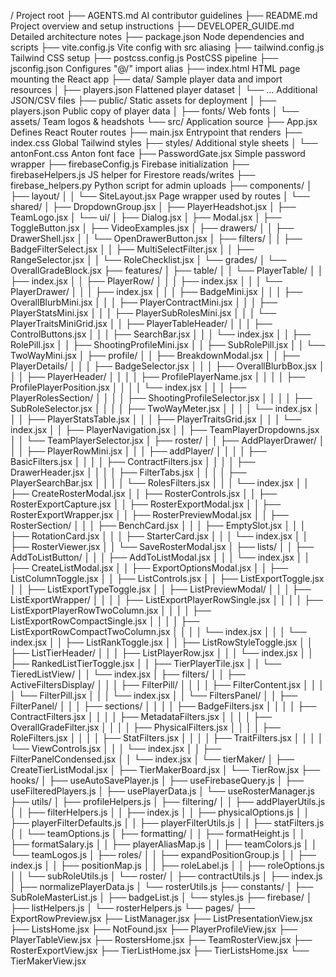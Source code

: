/ Project root
├── AGENTS.md                     AI contributor guidelines
├── README.md                     Project overview and setup instructions
├── DEVELOPER_GUIDE.md            Detailed architecture notes
├── package.json                  Node dependencies and scripts
├── vite.config.js                Vite config with src aliasing
├── tailwind.config.js            Tailwind CSS setup
├── postcss.config.js             PostCSS pipeline
├── jsconfig.json                 Configures "@/" import alias
├── index.html                    HTML page mounting the React app
├── data/                         Sample player data and import resources
│   ├── players.json              Flattened player dataset
│   └── ...                       Additional JSON/CSV files
├── public/                       Static assets for deployment
│   ├── players.json              Public copy of player data
│   ├── fonts/                    Web fonts
│   └── assets/                   Team logos & headshots
└── src/                          Application source
    ├── App.jsx                   Defines React Router routes
    ├── main.jsx                  Entrypoint that renders <App />
    ├── index.css                 Global Tailwind styles
    ├── styles/                   Additional style sheets
    │   └── antonFont.css         Anton font face
    ├── PasswordGate.jsx          Simple password wrapper
    ├── firebaseConfig.js         Firebase initialization
    ├── firebaseHelpers.js        JS helper for Firestore reads/writes
    ├── firebase_helpers.py       Python script for admin uploads
    ├── components/
    │   ├── layout/
    │   │   └── SiteLayout.jsx    Page wrapper used by routes
    │   └── shared/
    │       ├── DropdownGroup.jsx
    │       ├── PlayerHeadshot.jsx
    │       ├── TeamLogo.jsx
    │       └── ui/
    │           ├── Dialog.jsx
    │           ├── Modal.jsx
    │           ├── ToggleButton.jsx
    │           ├── VideoExamples.jsx
    │           ├── drawers/
    │           │   ├── DrawerShell.jsx
    │           │   └── OpenDrawerButton.jsx
    │           ├── filters/
    │           │   ├── BadgeFilterSelect.jsx
    │           │   ├── MultiSelectFilter.jsx
    │           │   ├── RangeSelector.jsx
    │           │   └── RoleChecklist.jsx
    │           └── grades/
    │               └── OverallGradeBlock.jsx
    ├── features/
    │   ├── table/
    │   │   └── PlayerTable/
    │   │       ├── index.jsx
    │   │       ├── PlayerRow/
    │   │       │   ├── index.jsx
    │   │       │   └── PlayerDrawer/
    │   │       │       ├── index.jsx
    │   │       │       ├── BadgeMini.jsx
    │   │       │       ├── OverallBlurbMini.jsx
    │   │       │       ├── PlayerContractMini.jsx
    │   │       │       ├── PlayerStatsMini.jsx
    │   │       │       ├── PlayerSubRolesMini.jsx
    │   │       │       └── PlayerTraitsMiniGrid.jsx
    │   │       ├── PlayerTableHeader/
    │   │       │   ├── ControlButtons.jsx
    │   │       │   ├── SearchBar.jsx
    │   │       │   └── index.jsx
    │   │       ├── RolePill.jsx
    │   │       ├── ShootingProfileMini.jsx
    │   │       ├── SubRolePill.jsx
    │   │       └── TwoWayMini.jsx
    │   ├── profile/
    │   │   ├── BreakdownModal.jsx
    │   │   ├── PlayerDetails/
    │   │   │   ├── BadgeSelector.jsx
    │   │   │   ├── OverallBlurbBox.jsx
    │   │   │   ├── PlayerHeader/
    │   │   │   │   ├── ProfilePlayerName.jsx
    │   │   │   │   ├── ProfilePlayerPosition.jsx
    │   │   │   │   └── index.jsx
    │   │   │   ├── PlayerRolesSection/
    │   │   │   │   ├── ShootingProfileSelector.jsx
    │   │   │   │   ├── SubRoleSelector.jsx
    │   │   │   │   ├── TwoWayMeter.jsx
    │   │   │   │   └── index.jsx
    │   │   │   ├── PlayerStatsTable.jsx
    │   │   │   ├── PlayerTraitsGrid.jsx
    │   │   │   └── index.jsx
    │   │   ├── PlayerNavigation.jsx
    │   │   ├── TeamPlayerDropdowns.jsx
    │   │   └── TeamPlayerSelector.jsx
    │   ├── roster/
    │   │   ├── AddPlayerDrawer/
    │   │   │   ├── PlayerRowMini.jsx
    │   │   │   ├── addPlayer/
    │   │   │   │   ├── BasicFilters.jsx
    │   │   │   │   ├── ContractFilters.jsx
    │   │   │   │   ├── DrawerHeader.jsx
    │   │   │   │   ├── FilterTabs.jsx
    │   │   │   │   ├── PlayerSearchBar.jsx
    │   │   │   │   └── RolesFilters.jsx
    │   │   │   └── index.jsx
    │   │   ├── CreateRosterModal.jsx
    │   │   ├── RosterControls.jsx
    │   │   ├── RosterExportCapture.jsx
    │   │   ├── RosterExportModal.jsx
    │   │   ├── RosterExportWrapper.jsx
    │   │   ├── RosterPreviewModal.jsx
    │   │   ├── RosterSection/
    │   │   │   ├── BenchCard.jsx
    │   │   │   ├── EmptySlot.jsx
    │   │   │   ├── RotationCard.jsx
    │   │   │   ├── StarterCard.jsx
    │   │   │   └── index.jsx
    │   │   ├── RosterViewer.jsx
    │   │   └── SaveRosterModal.jsx
    │   ├── lists/
    │   │   ├── AddToListButton/
    │   │   │   ├── AddToListModal.jsx
    │   │   │   └── index.jsx
    │   │   ├── CreateListModal.jsx
    │   │   ├── ExportOptionsModal.jsx
    │   │   ├── ListColumnToggle.jsx
    │   │   ├── ListControls.jsx
    │   │   ├── ListExportToggle.jsx
    │   │   ├── ListExportTypeToggle.jsx
    │   │   ├── ListPreviewModal/
    │   │   │   ├── ListExportWrapper/
    │   │   │   │   ├── ListExportPlayerRowSingle.jsx
    │   │   │   │   ├── ListExportPlayerRowTwoColumn.jsx
    │   │   │   │   ├── ListExportRowCompactSingle.jsx
    │   │   │   │   ├── ListExportRowCompactTwoColumn.jsx
    │   │   │   │   └── index.jsx
    │   │   │   └── index.jsx
    │   │   ├── ListRankToggle.jsx
    │   │   ├── ListRowStyleToggle.jsx
    │   │   ├── ListTierHeader/
    │   │   │   ├── ListPlayerRow.jsx
    │   │   │   └── index.jsx
    │   │   ├── RankedListTierToggle.jsx
    │   │   ├── TierPlayerTile.jsx
    │   │   └── TieredListView/
    │   │       └── index.jsx
    │   ├── filters/
    │   │   ├── ActiveFiltersDisplay/
    │   │   │   ├── FilterPill/
    │   │   │   │   ├── FilterContent.jsx
    │   │   │   │   └── FilterPill.jsx
    │   │   │   └── index.jsx
    │   │   └── FiltersPanel/
    │   │       ├── FilterPanel/
    │   │       │   ├── sections/
    │   │       │   │   ├── BadgeFilters.jsx
    │   │       │   │   ├── ContractFilters.jsx
    │   │       │   │   ├── MetadataFilters.jsx
    │   │       │   │   ├── OverallGradeFilter.jsx
    │   │       │   │   ├── PhysicalFilters.jsx
    │   │       │   │   ├── RoleFilters.jsx
    │   │       │   │   ├── StatFilters.jsx
    │   │       │   │   ├── TraitFilters.jsx
    │   │       │   │   └── ViewControls.jsx
    │   │       │   └── index.jsx
    │   │       ├── FilterPanelCondensed.jsx
    │   │       └── index.jsx
    │   └── tierMaker/
    │       ├── CreateTierListModal.jsx
    │       ├── TierMakerBoard.jsx
    │       └── TierRow.jsx
    ├── hooks/
    │   ├── useAutoSavePlayer.js
    │   ├── useFirebaseQuery.js
    │   ├── useFilteredPlayers.js
    │   ├── usePlayerData.js
    │   └── useRosterManager.js
    ├── utils/
    │   ├── profileHelpers.js
    │   ├── filtering/
    │   │   ├── addPlayerUtils.js
    │   │   ├── filterHelpers.js
    │   │   ├── index.js
    │   │   ├── physicalOptions.js
    │   │   ├── playerFilterDefaults.js
    │   │   ├── playerFilterUtils.js
    │   │   ├── statFilters.js
    │   │   └── teamOptions.js
    │   ├── formatting/
    │   │   ├── formatHeight.js
    │   │   ├── formatSalary.js
    │   │   ├── playerAliasMap.js
    │   │   ├── teamColors.js
    │   │   └── teamLogos.js
    │   ├── roles/
    │   │   ├── expandPositionGroup.js
    │   │   ├── index.js
    │   │   ├── positionMap.js
    │   │   ├── roleLabel.js
    │   │   ├── roleOptions.js
    │   │   └── subRoleUtils.js
    │   └── roster/
    │       ├── contractUtils.js
    │       ├── index.js
    │       ├── normalizePlayerData.js
    │       └── rosterUtils.js
    ├── constants/
    │   ├── SubRoleMasterList.js
    │   ├── badgeList.js
    │   └── styles.js
    ├── firebase/
    │   ├── listHelpers.js
    │   └── rosterHelpers.js
    └── pages/
        ├── ExportRowPreview.jsx
        ├── ListManager.jsx
        ├── ListPresentationView.jsx
        ├── ListsHome.jsx
        ├── NotFound.jsx
        ├── PlayerProfileView.jsx
        ├── PlayerTableView.jsx
        ├── RostersHome.jsx
        ├── TeamRosterView.jsx
        ├── RosterExportView.jsx
        ├── TierListHome.jsx
        ├── TierListsHome.jsx
        └── TierMakerView.jsx
